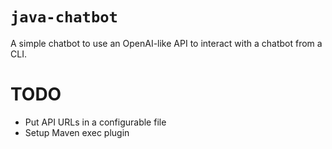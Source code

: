 # `java-chatbot`

A simple chatbot to use an OpenAI-like API to interact with a chatbot from a CLI.

# TODO
- Put API URLs in a configurable file
- Setup Maven exec plugin
